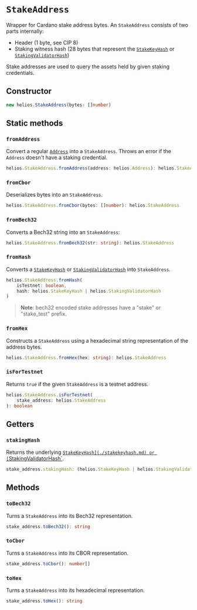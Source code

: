 # `StakeAddress`

Wrapper for Cardano stake address bytes. An `StakeAddress` consists of two parts internally:

  * Header (1 byte, see CIP 8)
  * Staking witness hash (28 bytes that represent the [`StakeKeyHash`](./stakekeyhash.md) or [`StakingValidatorHash`](./stakingvalidatorhash.md))

Stake addresses are used to query the assets held by given staking credentials.

## Constructor

```ts
new helios.StakeAddress(bytes: []number)
```

## Static methods

### `fromAddress`

Convert a regular [`Address`](./address.md) into a `StakeAddress`. Throws an error if the `Address` doesn't have a staking credential.

```ts
helios.StakeAddress.fromAddress(address: helios.Address): helios.StakeAddress
```

### `fromCbor`

Deserializes bytes into an `StakeAddress`.

```ts
helios.StakeAddress.fromCbor(bytes: []number): helios.StakeAddress
```

### `fromBech32`

Converts a Bech32 string into an `StakeAddress`:

```ts
helios.StakeAddress.fromBech32(str: string): helios.StakeAddress
```

### `fromHash`

Converts a [`StakeKeyHash`](./stakekeyhash.md) or [`StakingValidatorHash`](./stakingvalidatorhash.md) into `StakeAddress`.

```ts
helios.StakeAddress.fromHash(
    isTestnet: boolean,
    hash: helios.StakeKeyHash | helios.StakingValidatorHash
)
```

> **Note**: bech32 encoded stake addresses have a "stake" or "stake_test" prefix.

### `fromHex`

Constructs a `StakeAddress` using a hexadecimal string representation of the address bytes.

```ts
helios.StakeAddress.fromHex(hex: string): helios.StakeAddress
```

### `isForTestnet`

Returns `true` if the given `StakeAddress` is a testnet address.

```ts
helios.StakeAddress.isForTestnet(
    stake_address: helios.StakeAddress
): boolean
```

## Getters

### `stakingHash`

Returns the underlying [`StakeKeyHash](./stakekeyhash.md) or [`StakingValidatorHash`](./stakingvalidatorhash.md).

```ts
stake_address.stakingHash: (helios.StakeKeyHash | helios.StakingValidatorHash)
```

## Methods

### `toBech32`

Turns a `StakeAddress` into its Bech32 representation.

```ts
stake_address.toBech32(): string
```

### `toCbor`

Turns a `StakeAddress` into its CBOR representation.

```ts
stake_address.toCbor(): number[]
```

### `toHex`

Turns a `StakeAddress` into its hexadecimal representation.

```ts
stake_address.toHex(): string
```